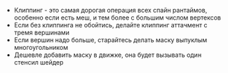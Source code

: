 - Клиппинг - это самая дорогая операция всех спайн рантаймов, особенно если есть меш, и тем более с большим числом вертексов
- Если без клиппинга не обойтись, делайте клиппинг аттачмент с тремя вершинами
- Если вершин надо больше, старайтесь делать маску выпуклым многоугольником
- Дешевле добавить маску в движке, она будет вызывать один стенсил шейдер